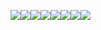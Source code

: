 [![](https://sourcerer.io/fame/MGOPW/MGOPW/SNResourcesNow/images/0)](https://sourcerer.io/fame/MGOPW/MGOPW/SNResourcesNow/links/0)[![](https://sourcerer.io/fame/MGOPW/MGOPW/SNResourcesNow/images/1)](https://sourcerer.io/fame/MGOPW/MGOPW/SNResourcesNow/links/1)[![](https://sourcerer.io/fame/MGOPW/MGOPW/SNResourcesNow/images/2)](https://sourcerer.io/fame/MGOPW/MGOPW/SNResourcesNow/links/2)[![](https://sourcerer.io/fame/MGOPW/MGOPW/SNResourcesNow/images/3)](https://sourcerer.io/fame/MGOPW/MGOPW/SNResourcesNow/links/3)[![](https://sourcerer.io/fame/MGOPW/MGOPW/SNResourcesNow/images/4)](https://sourcerer.io/fame/MGOPW/MGOPW/SNResourcesNow/links/4)[![](https://sourcerer.io/fame/MGOPW/MGOPW/SNResourcesNow/images/5)](https://sourcerer.io/fame/MGOPW/MGOPW/SNResourcesNow/links/5)[![](https://sourcerer.io/fame/MGOPW/MGOPW/SNResourcesNow/images/6)](https://sourcerer.io/fame/MGOPW/MGOPW/SNResourcesNow/links/6)[![](https://sourcerer.io/fame/MGOPW/MGOPW/SNResourcesNow/images/7)](https://sourcerer.io/fame/MGOPW/MGOPW/SNResourcesNow/links/7)